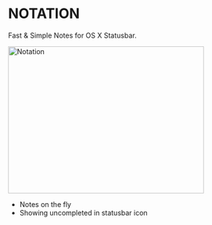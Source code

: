 # NOTATION
Fast & Simple Notes for OS X Statusbar.

<img src="http://f.cl.ly/items/2N0m2i3L2T0Z0A2E0O0V/git_notation.png" width="400" height="300" alt="Notation" />

- Notes on the fly
- Showing uncompleted in statusbar icon